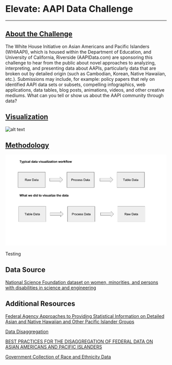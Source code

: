 # Elevate: AAPI Data Challenge 
___

## [About the Challenge](http://sites.ed.gov/aapi/elevate-aapi-data-challenge/)

The White House Initiative on Asian Americans and Pacific Islanders (WHIAAPI), which is housed within the Department of Education, and University of California, Riverside (AAPIData.com) are sponsoring this challenge to hear from the public about novel approaches to analyzing, interpreting, and presenting data about AAPIs, particularly data that are broken out by detailed origin (such as Cambodian, Korean, Native Hawaiian, etc.).  Submissions may include, for example: policy papers that rely on identified AAPI data sets or subsets, compelling infographics, web applications, data tables, blog posts, animations, videos, and other creative mediums. What can you tell or show us about the AAPI community through data?

## [Visualization](https://kvn219.github.io/elevate/)

![alt text](https://github.com/kvn219/elevate/blob/gh-pages/chart.gif)

## [Methodology](https://github.com/kvn219/elevate/blob/gh-pages/process_data.ipynb)

![alt text](https://github.com/kvn219/elevate/blob/gh-pages/workflow.jpg)

Testing
<script src="https://gist.github.com/kvn219/fe88c6491fc31c2c1ecfda451d2c84ac.js"></script>

## Data Source
[National Science Foundation dataset on women, minorities, and persons with disabilities in science and engineering](http://1.usa.gov/19pfJSl)

## Additional Resources

[Federal Agency Approaches to Providing Statistical Information on Detailed Asian and Native Hawaiian and Other Pacific Islander Groups](https://www.whitehouse.gov/sites/default/files/docs/omb_spwp_on_detailed_race_groups_final_8-7-12.pdf)

[Data Disaggregation](http://sites.ed.gov/aapi/aapi-data-disaggregation/)

[BEST PRACTICES FOR THE DISAGGREGATION OF FEDERAL DATA ON ASIAN AMERICANS AND PACIFIC ISLANDERS](http://sites.ed.gov/aapi/files/2013/03/WHIAAPI-Best-Practices-for-Disaggregation-of-Federal-Data-on-AAPIs.pdf)

[Government Collection of Race and Ethnicity Data](https://www.americanprogress.org/issues/race/news/2015/02/06/103605/infographic-government-collection-of-race-and-ethnicity-data/)
